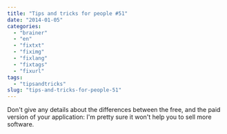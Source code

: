 ```yaml
---
title: "Tips and tricks for people #51"
date: "2014-01-05"
categories: 
  - "brainer"
  - "en"
  - "fixtxt"
  - "fiximg"
  - "fixlang"
  - "fixtags"
  - "fixurl"
tags: 
  - "tipsandtricks"
slug: "tips-and-tricks-for-people-51"
---
```


Don't give any details about the differences between the free, and the paid version of your application: I'm pretty sure it won't help you to sell more software.
